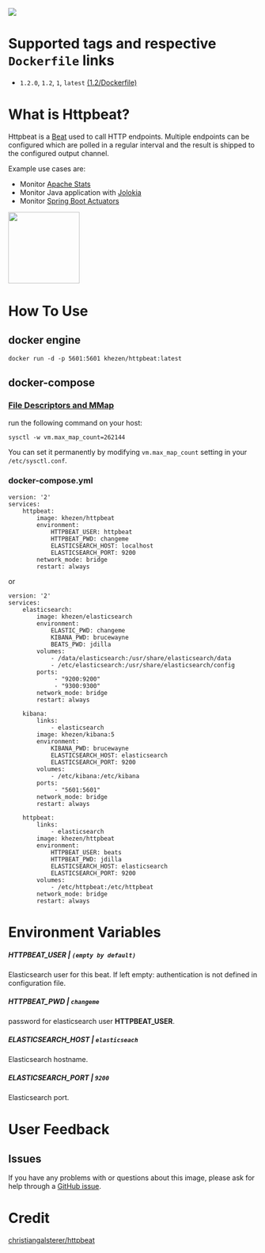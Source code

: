 [![](https://images.microbadger.com/badges/image/khezen/httpbeat.svg)](https://hub.docker.com/r/khezen/httpbeat/)

# Supported tags and respective `Dockerfile` links

* `1.2.0`, `1.2`, `1`, `latest` [(1.2/Dockerfile)](https://github.com/Khezen/docker-kibana/blob/5.0/Dockerfile)

# What is Httpbeat?
Httpbeat is a [Beat](https://www.elastic.co/products/beats) used to call HTTP endpoints.
Multiple endpoints can be configured which are polled in a regular interval and the result is shipped to the configured output channel.

Example use cases are:
* Monitor [Apache Stats](https://httpd.apache.org/docs/2.4/mod/mod_status.html)
* Monitor Java application with [Jolokia](https://jolokia.org)
* Monitor [Spring Boot Actuators](http://docs.spring.io/spring-boot/docs/current/reference/htmlsingle/#production-ready)

[<img src="https://static-www.elastic.co/fr/assets/blt121ead33d4ed1f55/icon-beats-bb.svg?q=455" width="144" height="144">](https://www.elastic.co/fr/products/beats)

# How To Use

## docker engine

```
docker run -d -p 5601:5601 khezen/httpbeat:latest   
```

## docker-compose

### [File Descriptors and MMap](https://www.elastic.co/guide/en/elasticsearch/guide/current/_file_descriptors_and_mmap.html)

run the following command on your host:
```
sysctl -w vm.max_map_count=262144
```
You can set it permanently by modifying `vm.max_map_count` setting in your `/etc/sysctl.conf`.

### docker-compose.yml
```
version: '2'
services:    
    httpbeat:
        image: khezen/httpbeat
        environment:
            HTTPBEAT_USER: httpbeat
            HTTPBEAT_PWD: changeme
            ELASTICSEARCH_HOST: localhost
            ELASTICSEARCH_PORT: 9200
        network_mode: bridge
        restart: always

```
or

```
version: '2'
services:
    elasticsearch:
        image: khezen/elasticsearch
        environment:
            ELASTIC_PWD: changeme
            KIBANA_PWD: brucewayne
            BEATS_PWD: jdilla
        volumes:
            - /data/elasticsearch:/usr/share/elasticsearch/data
            - /etc/elasticsearch:/usr/share/elasticsearch/config 
        ports:
             - "9200:9200"
             - "9300:9300"
        network_mode: bridge
        restart: always

    kibana:
        links:
            - elasticsearch
        image: khezen/kibana:5
        environment:
            KIBANA_PWD: brucewayne
            ELASTICSEARCH_HOST: elasticsearch
            ELASTICSEARCH_PORT: 9200
        volumes:
            - /etc/kibana:/etc/kibana
        ports:
             - "5601:5601"
        network_mode: bridge
        restart: always
    
    httpbeat:
        links:
            - elasticsearch
        image: khezen/httpbeat
        environment:
            HTTPBEAT_USER: beats
            HTTPBEAT_PWD: jdilla
            ELASTICSEARCH_HOST: elasticsearch
            ELASTICSEARCH_PORT: 9200
        volumes:
            - /etc/httpbeat:/etc/httpbeat
        network_mode: bridge
        restart: always

```
# Environment Variables

##### HTTPBEAT_USER | `(empty by default)`
Elasticsearch user for this beat. If left empty: authentication is not defined in configuration file.

##### HTTPBEAT_PWD | `changeme`
password for elasticsearch user **HTTPBEAT_USER**.

##### ELASTICSEARCH_HOST | `elasticseach`
Elasticsearch hostname.

##### ELASTICSEARCH_PORT | `9200`
Elasticsearch port.

# User Feedback
## Issues
If you have any problems with or questions about this image, please ask for help through a [GitHub issue](https://github.com/Khezen/docker-httpbeat/issues).

# Credit

[christiangalsterer/httpbeat](https://github.com/christiangalsterer/httpbeat)